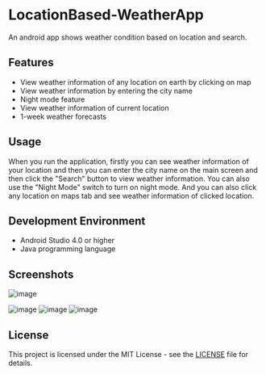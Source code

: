 # LocationBased-WeatherApp
An android app shows weather condition based on location and search.

## Features
- View weather information of any location on earth by clicking on map
- View weather information by entering the city name
- Night mode feature
- View weather information of current location
- 1-week weather forecasts

## Usage

When you run the application, firstly you can see weather information of your location and then you can enter the city name on the main screen and then click the "Search" button to view weather information. You can also use the "Night Mode" switch to turn on night mode. And you can also click any location on maps tab and see weather information of clicked location.

## Development Environment

- Android Studio 4.0 or higher
- Java programming language

## Screenshots

![image](https://github.com/hakansndkc5/LocationBased-WeatherApp/assets/93510323/32843c90-e20b-4653-aa60-8a483b421c8c)             

![image](https://github.com/hakansndkc5/LocationBased-WeatherApp/assets/93510323/5f45472d-b232-4ecb-bfd6-46f80e7ea10a)
![image](https://github.com/hakansndkc5/LocationBased-WeatherApp/assets/93510323/232ccefc-75df-462c-b025-b5db4441761f)
![image](https://github.com/hakansndkc5/LocationBased-WeatherApp/assets/93510323/1d144316-3bfa-4ff3-89cf-2cb3f7867e1a)




## License

This project is licensed under the MIT License - see the [LICENSE](LICENSE) file for details.

